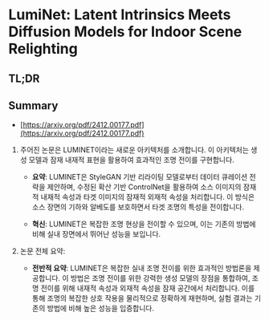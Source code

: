 # LumiNet: Latent Intrinsics Meets Diffusion Models for Indoor Scene Relighting
## TL;DR
## Summary
- [https://arxiv.org/pdf/2412.00177.pdf](https://arxiv.org/pdf/2412.00177.pdf)

1. 주어진 논문은 LUMINET이라는 새로운 아키텍처를 소개합니다. 이 아키텍처는 생성 모델과 잠재 내재적 표현을 활용하여 효과적인 조명 전이를 구현합니다.

   - **요약**: LUMINET은 StyleGAN 기반 리라이팅 모델로부터 데이터 큐레이션 전략을 제안하며, 수정된 확산 기반 ControlNet을 활용하여 소스 이미지의 잠재적 내재적 속성과 타겟 이미지의 잠재적 외재적 속성을 처리합니다. 이 방식은 소스 장면의 기하와 알베도를 보호하면서 타겟 조명의 특성을 전이합니다.
   
   - **혁신**: LUMINET은 복잡한 조명 현상을 전이할 수 있으며, 이는 기존의 방법에 비해 실내 장면에서 뛰어난 성능을 보입니다.

2. 논문 전체 요약:

   - **전반적 요약**: LUMINET은 복잡한 실내 조명 전이를 위한 효과적인 방법론을 제공합니다. 이 방법은 조명 전이를 위한 강력한 생성 모델의 장점을 통합하여, 조명 전이를 위해 내재적 속성과 외재적 속성을 잠재 공간에서 처리합니다. 이를 통해 조명의 복잡한 상호 작용을 물리적으로 정확하게 재현하며, 실험 결과는 기존의 방법에 비해 높은 성능을 입증합니다.